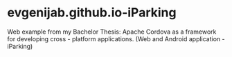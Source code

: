 # evgenijab.github.io-iParking
Web example from my Bachelor Thesis: Apache Cordova as a framework for developing cross - platform applications.
(Web and Android application - iParking) 
